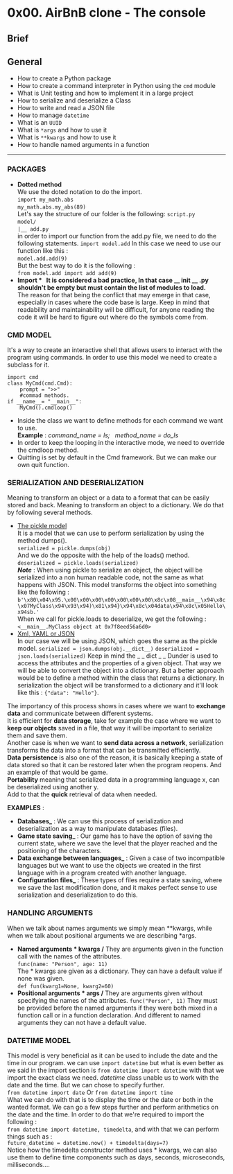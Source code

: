 # 0x00. AirBnB clone - The console
## Brief
## General
- How to create a Python package
- How to create a command interpreter in Python using the `cmd` module
- What is Unit testing and how to implement it in a large project
- How to serialize and deserialize a Class
- How to write and read a JSON file
- How to manage `datetime`
- What is an `UUID`
- What is `*args` and how to use it
- What is `**kwargs` and how to use it
- How to handle named arguments in a function
****
### PACKAGES
- **Dotted method**<br>
		We use the doted notation to do the import.<br>
			```import my_math.abs```<br>
			```my_math.abs.my_abs(89)```<br>
		Let's say the structure of our folder is the following:
			```script.py```<br>
			```model/```<br>
			```|__ add.py```<br>
		in order to import our function from the add.py file, we need to do the following statements.
			```import model.add```
		In this case we need to use our function like this :<br>
			```model.add.add(9)```<br>
		But the best way to do it is the following :<br>
			```from model.add import add
			add(9)```
- **Import * &nbsp;
		It is considered a bad practice, In that case __ init __ .py shouldn't be empty but must contain the list of modules to load.** <br>
		The reason for that being the conflict that may emerge in that case, especially in cases where the code base is large. Keep in mind that readability and maintainability will be difficult, for anyone reading the code it will be hard to figure out where do the symbols  come from.
### CMD MODEL
It's a way to create an interactive shell that allows users to interact with the program using commands.
In order to use this model we need to create a subclass for it.
```Py
import cmd
class MyCmd(cmd.Cmd):
	prompt = ">>"
	#commad methods.
if __name__= "__main__":
	MyCmd().cmdloop()
```
- Inside the class we want to define methods for each command we want to use.<br>
	**Example** : _command_name = ls; &nbsp; method_name = do_ls_<br>
- In order to keep the looping in the interactive mode, we need to override the cmdloop method.<br>
- Quitting is set by default in the Cmd framework. But we can make our own quit function.
### SERIALIZATION AND DESERIALIZATION
Meaning to transform an object or a data to a format that can be easily stored and back.
Meaning to transform an object to a dictionary.
We do that by following several methods.
- <u>The pickle model</u><br>
	It is a model that we can use to perform serialization by using the method dumps().<br>
	`serialized = pickle.dumps(obj)`<br>
	And we do the opposite with the help of the loads() method.<br>
	`deserialized = pickle.loads(serialized)`<br>
	<b>_Note_</b> : When using pickle to serialize an object, the object will be serialized into a non human readable code, not the same as what happens with JSON. This model transforms the object into something like the following :
	`b'\x80\x04\x95.\x00\x00\x00\x00\x00\x00\x00\x8c\x08__main__\x94\x8c\x07MyClass\x94\x93\x94)\x81\x94}\x94\x8c\x04data\x94\x8c\x05Hello\x94sb.'`<br>
	When we call for pickle.loads to deserialize, we get the following :<br>
	`<__main__.MyClass object at 0x7f8eed56a6d0>`
- <u>Xml, YAML or JSON</u><br>
	In our case we will be using JSON, which goes the same as the pickle model.
	`serialized = json.dumps(obj.__dict__)`
	`deserialized = json.loads(serialized)`
	Keep in mind the _ _ dict _ _ Dunder is used to access the attributes and the properties of a given object. That way we will be able to convert the object into a dictionary.
	But a better approach would be to define a method within the class that returns a dictionary.
	In serialization the object will be transformed to a dictionary and it'll look like this :
	`{"data": "Hello"}`.

The importancy of this process shows in cases where we want to **exchange data** and communicate between different systems.<br>
It is efficient for **data storage**, take for example the case where we want to **keep our objects** saved in a file, that way it will be important to serialize them and save them.<br>
Another case is when we want to **send data across a network**, serialization transforms the data into a format that can be transmitted efficiently.<br>
**Data persistence** is also one of the reason, it is basically keeping a state of data stored so that it can be restored later when the program reopens. And an example of that would be game.<br>
**Portability** meaning that serialized data in a programming language x, can be deserialized using another y.<br>
Add to that the **quick** retrieval of data when needed.<br>

**EXAMPLES** :
- **Databases_** : We can use this process of serialization and deserialization as a way to manipulate databases (files).<br>
- **Game state saving_** : Our game has to have the option of saving the current state, where we save the level that the player reached and the positioning of the characters.<br>
- **Data exchange between languages_** :  Given a case of two incompatible languages but we want to use the objects we created in the first language with in a program created with another language.<br>
- **Configuration files_** : These types of files require a state saving, where we save the last modification done, and it makes perfect sense to use serialization and deserialization to do this.
### HANDLING ARGUMENTS
When we talk about names arguments we simply mean **kwargs, while when we talk about positional arguments we are describing *args.
- **Named arguments * kwargs /**
	They are arguments given in the function call with the names of the attributes.<br>
	`func(name: "Person", age: 11)`<br>
	The * kwargs are given as a dictionary.
	They can have a default value if none was given.<br>
	`def fun(kwarg1=None, kwarg2=60)`<br>
- **Positional arguments * args /**
	They are arguments given without specifying the names of the attributes.
	`func("Person", 11)`
	They must be provided before the named arguments if they were both mixed in a function call or in a function declaration.
	And different to named arguments they can not have a default value.
### DATETIME MODEL
This model is very beneficial as it can be used to include the date and the time in our program.
we can use `import datetime` but what is even better as we said in the  import section is  `from datetime import datetime` with that we import the exact class we need. _datetime_ class unable us to work with the date and the time. But we can chose to specify further.<br>
`from datetime import date` Or `from datetime import time`<br>
What we can do with that is to display the time or the date or both in the wanted format.
We can go a few steps further and perform arithmetics on the date and the time. In order to do that we're required to import the following :<br>
`from datetime import datetime, timedelta`, and with that we can perform things such as :<br>
`future_datetime = datetime.now() + timedelta(days=7)`<br>
Notice how the timedelta constructor method uses * kwargs, we can also use them to define time components such as days, seconds, microseconds, milliseconds....

